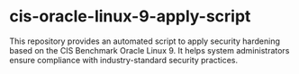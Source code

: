 # cis-oracle-linux-9-apply-script
This repository provides an automated script to apply security hardening based on the CIS Benchmark Oracle Linux 9. It helps system administrators ensure compliance with industry-standard security practices.
